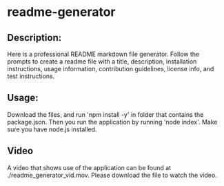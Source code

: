 # readme-generator

## Description:
Here is a professional README markdown file generator. Follow the prompts to create a readme file with a title, description, installation instructions, usage information, contribution guidelines, license info, and test instructions.

## Usage:
Download the files, and run 'npm install -y' in folder that contains the package.json. Then you run the application by running 'node index'. Make sure you have node.js installed.

## Video
A video that shows use of the application can be found at ./readme_generator_vid.mov. Please download the file to watch the video.